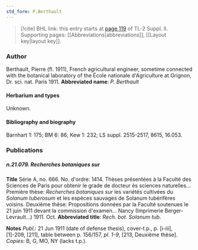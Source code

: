 ```yaml
---
std_form: P.Berthault
---
```


> [!cite] BHL link: this entry starts at [page 119](https://www.biodiversitylibrary.org/page/33265316) of TL-2 Suppl. II.
> Supporting pages: [[Abbreviations|abbreviations]], [[Layout key|layout key]].

### Author

Berthault, Pierre (fl. 1911), French agricultural engineer, sometime connected with the botanical laboratory of the École nationale d'Agriculture at Grignon, Dr. sci. nat. Paris 1911. 
**Abbreviated name**: *P. Berthault*

#### Herbarium and types

Unknown.

#### Bibliography and biography

Barnhart 1: 175; BM 6: 86; Kew 1: 232; LS suppl. 2515-2517, 8615, 16.053.

### Publications

##### n.21.079. Recherches botaniques sur

**Title**
Série A, no. 666. No. d'ordre: 1414. Thèses présentées à la Faculté des Sciences de Paris pour obtenir le grade de docteur ès sciences naturelles... Première thèse: *Recherches botaniques sur* les variétés cultivées du *Solanum tuberosum* et les espèces sauvages de Solanum tubérifères voisins. Deuxième thèse: Propositions données par la Faculté soutenues le 21 juin 1911 devant la commission d'examen... Nancy (Imprimerie Berger-Levrault...) 1911. Oct.
**Abbreviated title**: *Rech. bot. Solanum tub.*

**Notes**
*Publ*.: 21 Jun 1911 (date of defense thesis), cover-t.p., p. \[i-iii\], \[1\]-209, \[211\], table between p. 156/157, *pl. 1-9*, \[213, Deuxième thèse\]. *Copies*: B, G, MO, NY (lacks t.p.).

